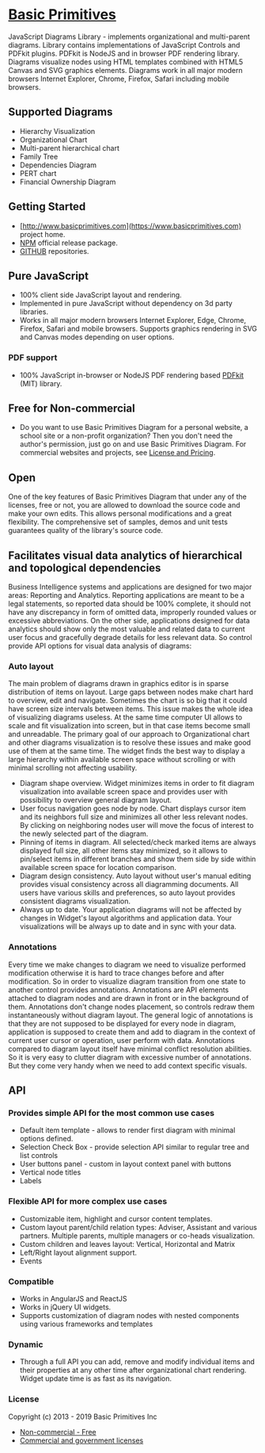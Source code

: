 # [Basic Primitives](https://www.basicprimitives.com)

JavaScript Diagrams Library - implements organizational and multi-parent diagrams. 
Library contains implementations of JavaScript Controls and PDFkit plugins. PDFkit is NodeJS and in browser PDF rendering library.
Diagrams visualize nodes using HTML templates combined with HTML5 Canvas and SVG graphics elements. 
Diagrams work in all major modern browsers Internet Explorer, Chrome, Firefox, Safari including mobile browsers.

## Supported Diagrams

* Hierarchy Visualization
* Organizational Chart
* Multi-parent hierarchical chart
* Family Tree
* Dependencies Diagram
* PERT chart
* Financial Ownership Diagram

## Getting Started

* [http://www.basicprimitives.com](https://www.basicprimitives.com) project home.
* [NPM](https://www.npmjs.com/package/basicprimitives) official release package.
* [GITHUB](https://github.com/BasicPrimitives) repositories.

## Pure JavaScript
* 100% client side JavaScript layout and rendering.
* Implemented in pure JavaScript without dependency on 3d party libraries.
* Works in all major modern browsers Internet Explorer, Edge, Chrome, Firefox, Safari and mobile browsers. Supports graphics rendering in SVG and Canvas modes depending on user options.

### PDF support
* 100% JavaScript in-browser or NodeJS PDF rendering based [PDFkit](https://www.npmjs.com/package/pdfkit) (MIT) library.

## Free for Non-commercial
* Do you want to use Basic Primitives Diagram for a personal website, a school site or a non-profit organization? Then you don't need the author's permission, just go on and use Basic Primitives Diagram. For commercial websites and projects, see [License and Pricing](https://www.basicprimitives.com/index.php?option=com_content&view=article&id=14&Itemid=18&lang=en).

## Open

One of the key features of Basic Primitives Diagram that under any of the licenses, free or not, you are allowed to download the source code and make your own edits. This allows personal modifications and a great flexibility. The comprehensive set of samples, demos and unit tests guarantees quality of the library's source code.

## Facilitates visual data analytics of hierarchical and topological dependencies
Business Intelligence systems and applications are designed for two major areas: Reporting and Analytics. Reporting applications are meant to be a legal statements, so reported data should be 100% complete, it should not have any discrepancy in form of omitted data, improperly rounded values or excessive abbreviations. On the other side, applications designed for data analytics should show only the most valuable and related data to current user focus and gracefully degrade details for less relevant data. So control provide API options for visual data analysis of diagrams:

### Auto layout
The main problem of diagrams drawn in graphics editor is in sparse distribution of items on layout. Large gaps between nodes make chart hard to overview, edit and navigate. Sometimes the chart is so big that it could have screen size intervals between items. This issue makes the whole idea of visualizing diagrams useless. At the same time computer UI allows to scale and fit visualization into screen, but in that case items become small and unreadable. The primary goal of our approach to Organizational chart and other diagrams visualization is to resolve these issues and make good use of them at the same time. The widget finds the best way to display a large hierarchy within available screen space without scrolling or with minimal scrolling not affecting usability. 

* Diagram shape overview. Widget minimizes items in order to fit diagram visualization into available screen space and provides user with  possibility to overview general diagram layout.
* User focus navigation goes node by node. Chart displays cursor item and its neighbors full size and minimizes all other less relevant nodes. By clicking on neighboring nodes user will move the focus of interest to the newly selected part of the diagram. 
* Pinning of items in diagram. All selected/check marked items are always displayed full size, all other items stay minimized, so it allows to pin/select items in different branches and show them side by side within available screen space for location comparison.
* Diagram design consistency. Auto layout without user's manual editing provides visual consistency across all diagramming documents. All users have various skills and preferences, so auto layout provides consistent diagrams visualization.
* Always up to date. Your application diagrams will not be affected by changes in Widget's layout algorithms and application data. Your visualizations will be always up to date and in sync with your data. 

### Annotations
Every time we make changes to diagram we need to visualize performed modification otherwise it is hard to trace changes before and after modification. So in order to visualize diagram transition from one state to another control provides annotations. Annotations are API elements attached to diagram nodes and are drawn in front or in the background of them. Annotations don't change nodes placement, so controls redraw them instantaneously without diagram layout. The general logic of annotations is that they are not supposed to be displayed for every node in diagram, application is supposed to create them and add to diagram in the context of current user cursor or operation, user perform with data. Annotations compared to diagram layout itself have minimal conflict resolution abilities. So it is very easy to clutter diagram with excessive number of annotations. But they come very handy when we need to add context specific visuals.

## API
### Provides simple API for the most common use cases
* Default item template - allows to render first diagram with minimal options defined.
* Selection Check Box - provide selection API similar to regular tree and list controls
* User buttons panel - custom in layout context panel with buttons
* Vertical node titles
* Labels

### Flexible API for more complex use cases
* Customizable item, highlight and cursor content templates. 
* Custom layout parent/child relation types: Adviser, Assistant and various partners. Multiple parents, multiple managers or co-heads visualization.
* Custom children and leaves layout: Vertical, Horizontal and Matrix
* Left/Right layout alignment support.
* Events

### Compatible
* Works in AngularJS and ReactJS
* Works in jQuery UI widgets. 
* Supports customization of diagram nodes with nested components using various frameworks and templates

### Dynamic
* Through a full API you can add, remove and modify individual items and their properties at any other time after organizational chart rendering. Widget update time is as fast as its navigation.


### License

Copyright (c) 2013 - 2019 Basic Primitives Inc
* [Non-commercial - Free](http://creativecommons.org/licenses/by-nc/3.0/)
* [Commercial and government licenses](http://www.basicprimitives.com/pdf/license.pdf)

